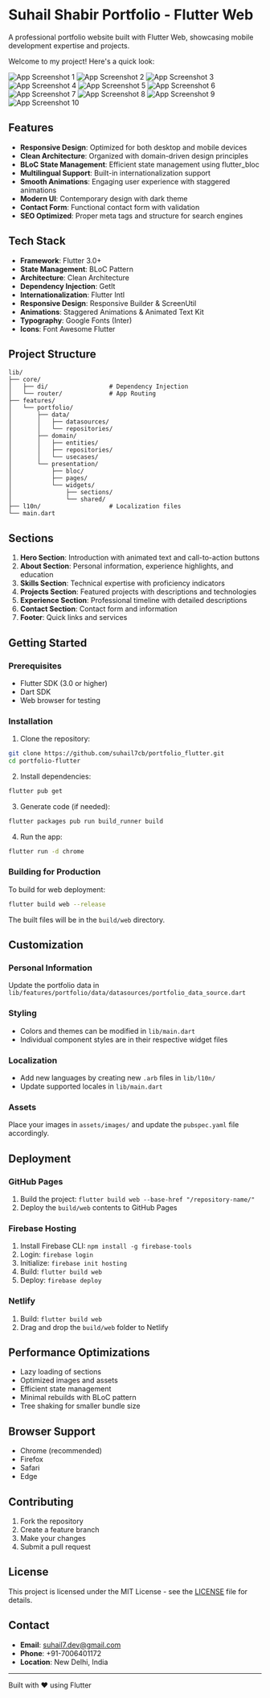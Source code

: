 
# Suhail Shabir Portfolio - Flutter Web

A professional portfolio website built with Flutter Web, showcasing mobile development expertise and projects.

Welcome to my project! Here's a quick look:

![App Screenshot 1](assets/screenshots/1.png)
![App Screenshot 2](assets/screenshots/2.png)
![App Screenshot 3](assets/screenshots/3.png)
![App Screenshot 4](assets/screenshots/4.png)
![App Screenshot 5](assets/screenshots/5.png)
![App Screenshot 6](assets/screenshots/6.png)
![App Screenshot 7](assets/screenshots/7.png)
![App Screenshot 8](assets/screenshots/8.png)
![App Screenshot 9](assets/screenshots/9.png)
![App Screenshot 10](assets/screenshots/10.png)

## Features

- **Responsive Design**: Optimized for both desktop and mobile devices
- **Clean Architecture**: Organized with domain-driven design principles
- **BLoC State Management**: Efficient state management using flutter_bloc
- **Multilingual Support**: Built-in internationalization support
- **Smooth Animations**: Engaging user experience with staggered animations
- **Modern UI**: Contemporary design with dark theme
- **Contact Form**: Functional contact form with validation
- **SEO Optimized**: Proper meta tags and structure for search engines

## Tech Stack

- **Framework**: Flutter 3.0+
- **State Management**: BLoC Pattern
- **Architecture**: Clean Architecture
- **Dependency Injection**: GetIt
- **Internationalization**: Flutter Intl
- **Responsive Design**: Responsive Builder & ScreenUtil
- **Animations**: Staggered Animations & Animated Text Kit
- **Typography**: Google Fonts (Inter)
- **Icons**: Font Awesome Flutter

## Project Structure

```
lib/
├── core/
│   ├── di/                 # Dependency Injection
│   └── router/             # App Routing
├── features/
│   └── portfolio/
│       ├── data/
│       │   ├── datasources/
│       │   └── repositories/
│       ├── domain/
│       │   ├── entities/
│       │   ├── repositories/
│       │   └── usecases/
│       └── presentation/
│           ├── bloc/
│           ├── pages/
│           └── widgets/
│               ├── sections/
│               └── shared/
├── l10n/                   # Localization files
└── main.dart
```

## Sections

1. **Hero Section**: Introduction with animated text and call-to-action buttons
2. **About Section**: Personal information, experience highlights, and education
3. **Skills Section**: Technical expertise with proficiency indicators
4. **Projects Section**: Featured projects with descriptions and technologies
5. **Experience Section**: Professional timeline with detailed descriptions
6. **Contact Section**: Contact form and information
7. **Footer**: Quick links and services

## Getting Started

### Prerequisites

- Flutter SDK (3.0 or higher)
- Dart SDK
- Web browser for testing

### Installation

1. Clone the repository:
```bash
git clone https://github.com/suhail7cb/portfolio_flutter.git
cd portfolio-flutter
```

2. Install dependencies:
```bash
flutter pub get
```

3. Generate code (if needed):
```bash
flutter packages pub run build_runner build
```

4. Run the app:
```bash
flutter run -d chrome
```

### Building for Production

To build for web deployment:

```bash
flutter build web --release
```

The built files will be in the `build/web` directory.

## Customization

### Personal Information
Update the portfolio data in `lib/features/portfolio/data/datasources/portfolio_data_source.dart`

### Styling
- Colors and themes can be modified in `lib/main.dart`
- Individual component styles are in their respective widget files

### Localization
- Add new languages by creating new `.arb` files in `lib/l10n/`
- Update supported locales in `lib/main.dart`

### Assets
Place your images in `assets/images/` and update the `pubspec.yaml` file accordingly.

## Deployment

### GitHub Pages
1. Build the project: `flutter build web --base-href "/repository-name/"`
2. Deploy the `build/web` contents to GitHub Pages

### Firebase Hosting
1. Install Firebase CLI: `npm install -g firebase-tools`
2. Login: `firebase login`
3. Initialize: `firebase init hosting`
4. Build: `flutter build web`
5. Deploy: `firebase deploy`

### Netlify
1. Build: `flutter build web`
2. Drag and drop the `build/web` folder to Netlify

## Performance Optimizations

- Lazy loading of sections
- Optimized images and assets
- Efficient state management
- Minimal rebuilds with BLoC pattern
- Tree shaking for smaller bundle size

## Browser Support

- Chrome (recommended)
- Firefox
- Safari
- Edge

## Contributing

1. Fork the repository
2. Create a feature branch
3. Make your changes
4. Submit a pull request

## License

This project is licensed under the MIT License - see the [LICENSE](LICENSE) file for details.

## Contact

- **Email**: suhail7.dev@gmail.com
- **Phone**: +91-7006401172
- **Location**: New Delhi, India

----

Built with ❤️ using Flutter
